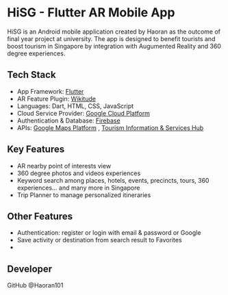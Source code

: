 # HiSG - Flutter AR Mobile App

HiSG is an Android mobile application created by Haoran as the outcome of final year project at university. The app is designed to benefit tourists and boost tourism in Singapore by integration with Augumented Reality and 360 degree experiences.

## Tech Stack

* App Framework: [Flutter](https://flutter.dev/)
* AR Feature Plugin: [Wikitude](https://www.wikitude.com/)
* Languages: Dart, HTML, CSS, JavaScript
* Cloud Service Provider: [Google Cloud Platform](https://cloud.google.com/)
* Authentication & Database: [Firebase](https://firebase.google.com/)
* APIs:  [Google Maps Platform](https://mapsplatform.google.com/) ,  [Tourism Information & Services Hub](https://tih.stb.gov.sg/content/tih/en/about_tih/about-us.html)

## Key Features

- AR nearby point of interests view
- 360 degree photos and videos experiences
- Keyword search among places, hotels, events, precincts, tours, 360 experiences... and many more in Singapore
- Trip Planner to manage personalized itineraries

## Other Features

- Authentication: register or login with email & password or Google
- Save activity or destination from search result to Favorites
- 

## Developer

GitHub @Haoran101